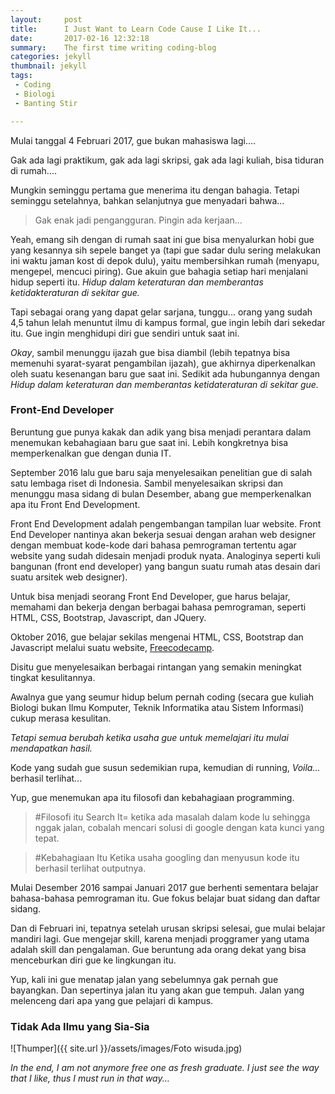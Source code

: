 ```yaml
---
layout:     post
title:      I Just Want to Learn Code Cause I Like It...
date:       2017-02-16 12:32:18
summary:    The first time writing coding-blog
categories: jekyll
thumbnail: jekyll
tags:
 - Coding
 - Biologi
 - Banting Stir

---
```


Mulai tanggal 4 Februari 2017, gue bukan mahasiswa lagi....

Gak ada lagi praktikum, gak ada lagi skripsi, gak ada lagi kuliah, bisa tiduran di rumah....

Mungkin seminggu pertama gue menerima itu dengan bahagia. Tetapi seminggu setelahnya, bahkan selanjutnya gue menyadari bahwa...

>Gak enak jadi pengangguran. Pingin ada kerjaan...

Yeah, emang sih dengan di rumah saat ini gue bisa menyalurkan hobi gue yang kesannya sih sepele banget ya (tapi gue sadar dulu sering melakukan ini waktu jaman kost di depok dulu), yaitu membersihkan rumah (menyapu, mengepel, mencuci piring). Gue akuin gue bahagia setiap hari menjalani hidup seperti itu. _Hidup dalam keteraturan dan memberantas ketidakteraturan di sekitar gue._

Tapi sebagai orang yang dapat gelar sarjana, tunggu... orang yang sudah 4,5 tahun lelah menuntut ilmu di kampus formal, gue ingin lebih dari sekedar itu. Gue ingin menghidupi diri gue sendiri untuk saat ini.

_Okay_, sambil menunggu ijazah gue bisa diambil (lebih tepatnya bisa memenuhi syarat-syarat pengambilan ijazah), gue akhirnya diperkenalkan oleh suatu kesenangan baru gue saat ini. Sedikit ada hubungannya dengan _Hidup dalam keteraturan dan memberantas ketidateraturan di sekitar gue._

### Front-End Developer

Beruntung gue punya kakak dan adik yang bisa menjadi perantara dalam menemukan kebahagiaan baru gue saat ini. Lebih kongkretnya bisa memperkenalkan gue dengan dunia IT.

September 2016 lalu gue baru saja menyelesaikan penelitian gue di salah satu lembaga riset di Indonesia. Sambil menyelesaikan skripsi dan menunggu masa sidang di bulan Desember, abang gue memperkenalkan apa itu Front End Development.

Front End Development adalah pengembangan tampilan luar website. Front End Developer nantinya akan bekerja sesuai dengan arahan web designer dengan membuat kode-kode dari bahasa pemrograman tertentu agar website yang sudah didesain menjadi produk nyata. Analoginya seperti kuli bangunan (front end developer) yang bangun suatu rumah atas desain dari suatu arsitek web designer).

Untuk bisa menjadi seorang Front End Developer, gue harus belajar, memahami dan bekerja dengan berbagai bahasa pemrograman, seperti HTML, CSS, Bootstrap, Javascript, dan JQuery.

Oktober 2016, gue belajar sekilas mengenai HTML, CSS, Bootstrap dan Javascript melalui suatu website, [Freecodecamp][1].

Disitu gue menyelesaikan berbagai rintangan yang semakin meningkat tingkat kesulitannya.

Awalnya gue yang seumur hidup belum pernah coding (secara gue kuliah Biologi bukan Ilmu Komputer, Teknik Informatika atau Sistem Informasi) cukup merasa kesulitan.

_Tetapi semua berubah ketika usaha gue untuk memelajari itu mulai mendapatkan hasil._

Kode yang sudah gue susun sedemikian rupa, kemudian di running, _Voila..._ berhasil terlihat...

Yup, gue menemukan apa itu filosofi dan kebahagiaan programming.

>#Filosofi itu
 Search It= ketika ada masalah dalam kode lu sehingga nggak jalan, cobalah mencari solusi di google dengan kata kunci yang tepat.

>#Kebahagiaan Itu
  Ketika usaha googling dan menyusun kode itu berhasil terlihat outputnya.

Mulai Desember 2016 sampai Januari 2017 gue berhenti sementara belajar bahasa-bahasa pemrograman itu. Gue fokus belajar buat sidang dan daftar sidang.

Dan di Februari ini, tepatnya setelah urusan skripsi selesai, gue mulai belajar mandiri lagi. Gue mengejar skill, karena menjadi proggramer yang utama adalah skill dan pengalaman. Gue beruntung ada orang dekat yang bisa menceburkan diri gue ke lingkungan itu.

Yup, kali ini gue menatap jalan yang sebelumnya gak pernah gue bayangkan. Dan sepertinya jalan itu yang akan gue tempuh. Jalan yang melenceng dari apa yang gue pelajari di kampus.

### Tidak Ada Ilmu yang Sia-Sia

![Thumper]({{ site.url }}/assets/images/Foto wisuda.jpg)  

_In the end, I am not anymore free one as fresh graduate. I just see the way that I like, thus I must run in that way..._

[1]: http://www.freecodecamp.com/
